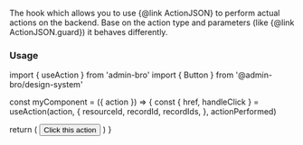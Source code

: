 The hook which allows you to use {@link ActionJSON} to perform actual actions on the backend.
Base on the action type and parameters (like {@link ActionJSON.guard}) it behaves differently.

### Usage

import { useAction } from 'admin-bro'
import { Button } from '@admin-bro/design-system'

const myComponent = ({ action }) => {
  const { href, handleClick } = useAction(action, {
    resourceId, recordId, recordIds,
  }, actionPerformed)

  return (
    <Button as="a" onClick={handleClick} href={href}>Click this action</Button>
  )
}


